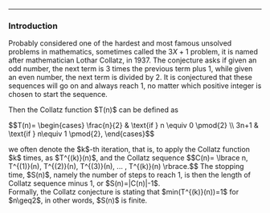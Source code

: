 ***
### Introduction
Probably considered one of the hardest and most famous unsolved problems in mathematics, sometimes called the $3X+1$ problem, it is named after mathematician Lothar Collatz, in 1937. The conjecture asks if given an odd number, the next term is 3 times the previous term plus 1, while given an even number, the next term is divided by 2. It is conjectured that these sequences will go on and always reach 1, no matter which positive integer is chosen to start the sequence.
<p/>
Then the Collatz function $T(n)$ can be defined as
<p/> 
$$T(n)= \begin{cases} \frac{n}{2} & \text{if } n \equiv 0 \pmod{2} \\ 3n+1 & \text{if } n\equiv 1 \pmod{2}, \end{cases}$$
<p/>
we often denote the $k$-th iteration, that is, to apply the Collatz function $k$ times, as $T^{(k)}(n)$, and the Collatz sequence 
$$C(n)= \lbrace n, T^{(1)}(n), T^{(2)}(n), T^{(3)}(n), ... , T^{(k)}(n) \rbrace.$$
The stopping time, $S(n)$, namely the number of steps to reach 1, is then the length of Collatz sequence minus 1, or $S(n)=|C(n)|-1$. 
<br/>
Formally, the Collatz conjecture is stating that $min(T^{(k)}(n))=1$ for $n\geq2$, in other words, $S(n)$ is finite.

<p/><html lang="en"><head><meta http-equiv="content-type" content="text/html; charset=utf-8"><script type="text/javascript" charset="utf-8" src="https://cdn.mathjax.org/mathjax/latest/MathJax.js?config=TeX-AMS-MML_HTMLorMML,https://vincenttam.github.io/javascripts/MathJaxLocal.js"></script></head>
